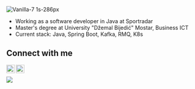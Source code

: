 ![Vanilla-7 1s-286px](https://user-images.githubusercontent.com/83786009/153525576-40d9df96-74bf-43c6-aa4c-313b9164e9ab.svg)

- Working as a software developer in Java at Sportradar
- Master's degree at University "Džemal Bijedić" Mostar, Business ICT
- Current stack: Java, Spring Boot, Kafka, RMQ, K8s

<h2 align="left">Connect with me</h2>

[<img align="left" alt="tare99 | LinkedIn" width="22px" src="https://cdn.jsdelivr.net/npm/simple-icons@v3/icons/linkedin.svg" />](https://www.linkedin.com/in/tarik-arnaut-ab41b8198/)
[<img align="left" alt="44tare | Instagram" width="22px" src="https://cdn.jsdelivr.net/npm/simple-icons@v3/icons/instagram.svg" />](https://www.instagram.com/44tare/)
<br>

![](https://komarev.com/ghpvc/?username=tare99&color=0d1117&style=flat-square)




